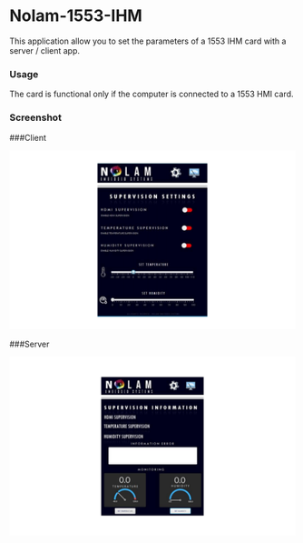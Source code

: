 # Nolam-1553-IHM

This application allow you to set the parameters of a 1553 IHM card with a server / client app.

### Usage 

The card is functional only if the computer is connected to a 1553 HMI card.


### Screenshot

###Client

![](screenshot/client.png)

###Server

![](screenshot/server.png)
